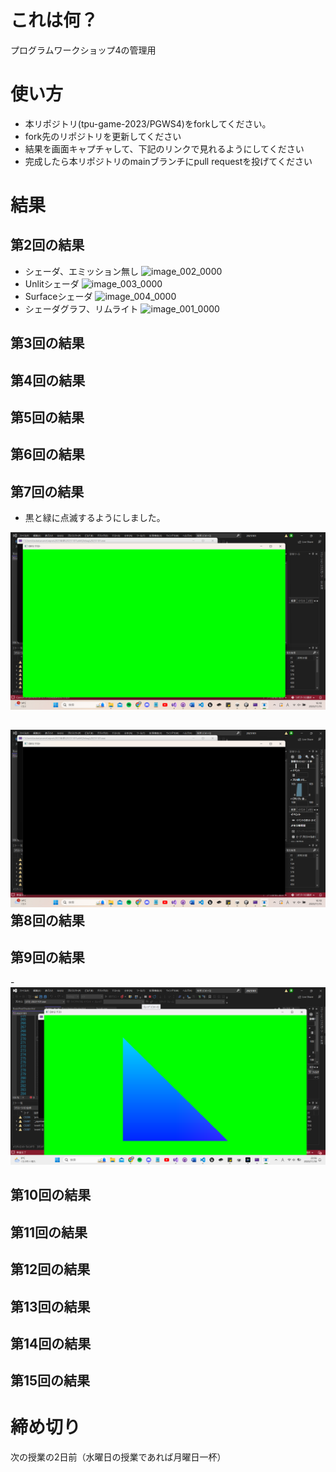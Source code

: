 # これは何？
プログラムワークショップ4の管理用

# 使い方

- 本リポジトリ(tpu-game-2023/PGWS4)をforkしてください。
- fork先のリポジトリを更新してください
- 結果を画面キャプチャして、下記のリンクで見れるようにしてください
- 完成したら本リポジトリのmainブランチにpull requestを投げてください

# 結果

第2回の結果
- 
- シェーダ、エミッション無し
![image_002_0000](https://github.com/Fumirin16/PGWS4/assets/90897959/97a5bcde-4fd8-4603-bd57-d6389c00c0f1)
- Unlitシェーダ
![image_003_0000](https://github.com/Fumirin16/PGWS4/assets/90897959/66d73abe-7e37-43cc-a5f3-488219b8ab7f)
- Surfaceシェーダ
![image_004_0000](https://github.com/Fumirin16/PGWS4/assets/90897959/baf965d1-1b05-4589-8b20-c6fe4921bc1d)
- シェーダグラフ、リムライト
![image_001_0000](https://github.com/Fumirin16/PGWS4/assets/90897959/246a30a6-329e-47b8-9761-59b0c1c1bc73)

第3回の結果
-
第4回の結果
-
第5回の結果
-
第6回の結果
-
第7回の結果
-
- 黒と緑に点滅するようにしました。

![結果画像1](第７回結果その１.png)

![結果画像1](第７回結果その２.png)
第8回の結果
-
第9回の結果
-
-![結果画像1](第９回結果.png)

第10回の結果
-
第11回の結果
-
第12回の結果
-
第13回の結果
-
第14回の結果
-
第15回の結果
-
# 締め切り
次の授業の2日前（水曜日の授業であれば月曜日一杯）
